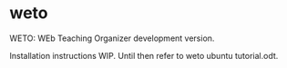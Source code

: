 # weto

WETO: WEb Teaching Organizer development version.

Installation instructions WIP. Until then refer to weto ubuntu tutorial.odt.
